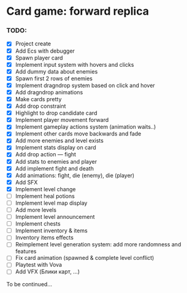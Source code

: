# Card game: forward replica

### TODO:
- [x] Project create
- [x] Add Ecs with debugger
- [x] Spawn player card
- [x] Implement input system with hovers and clicks
- [x] Add dummy data about enemies
- [x] Spawn first 2 rows of enemies
- [x] Implement dragndrop system based on click and hover
- [x] Add dragndrop animations
- [x] Make cards pretty
- [x] Add drop constraint
- [x] Highlight to drop candidate card 
- [x] Implement player movement forward
- [x] Implement gameplay actions system (animation waits..)
- [x] Implement other cards move backwards and fade
- [x] Add more enemies and level exists
- [x] Implement stats display on card
- [x] Add drop action — fight
- [x] Add stats to enemies and player
- [x] Add implement fight and death
- [x] Add animations: fight, die (enemy), die (player)
- [x] Add SFX
- [x] Implement level change
- [ ] Implement heal potions 
- [ ] Implement level map display
- [ ] Add more levels
- [ ] Implement level announcement
- [ ] Implement chests
- [ ] Implement inventory & items
- [ ] Inventory items effects
- [ ] Reimplement level generation system: add more randomness and features
- [ ] Fix card animation (spawned & complete level conflict)
- [ ] Playtest with Vova
- [ ] Add VFX (Блики карт, ...)

To be continued... 
